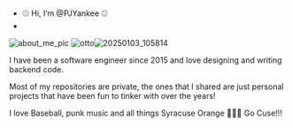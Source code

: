 - ⚾ Hi, I’m @PJYankee ⚾
- 
![about_me_pic](https://github.com/user-attachments/assets/a3bdb3e1-29a3-4523-aea0-7af7b907643c) ![otto](https://user-images.githubusercontent.com/99086883/230986456-6bd509e1-907d-41ee-8529-f11a84ec94cb.jpg)![20250103_105814](https://github.com/user-attachments/assets/13840592-2c98-4865-8cae-c259189aa0e4)











I have been a software engineer since 2015 and love designing and writing backend code.  

Most of my repositories are private, the ones that I shared are just personal projects that have been fun to tinker with over the years!

I love Baseball, punk music and all things Syracuse Orange 🍊🍊🍊 Go Cuse!!!

<!---
PJYankee/PJYankee is a ✨ special ✨ repository because its `README.md` (this file) appears on your GitHub profile.
You can click the Preview link to take a look at your changes.
--->

